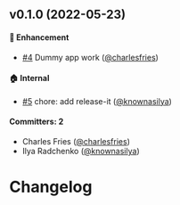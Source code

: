 
## v0.1.0 (2022-05-23)

#### :rocket: Enhancement
* [#4](https://github.com/knownasilya/ember-supabase/pull/4) Dummy app work ([@charlesfries](https://github.com/charlesfries))

#### :house: Internal
* [#5](https://github.com/knownasilya/ember-supabase/pull/5) chore: add release-it ([@knownasilya](https://github.com/knownasilya))

#### Committers: 2
- Charles Fries ([@charlesfries](https://github.com/charlesfries))
- Ilya Radchenko ([@knownasilya](https://github.com/knownasilya))

# Changelog
